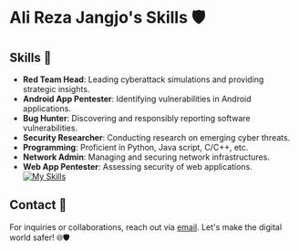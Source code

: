 # Ali Reza Jangjo's Skills 🛡️

## Skills 🚀

- **Red Team Head**: Leading cyberattack simulations and providing strategic insights.
- **Android App Pentester**: Identifying vulnerabilities in Android applications.
- **Bug Hunter**: Discovering and responsibly reporting software vulnerabilities.
- **Security Researcher**: Conducting research on emerging cyber threats.
- **Programming**: Proficient in Python, Java script, C/C++, etc.
- **Network Admin**: Managing and securing network infrastructures.
- **Web App Pentester**: Assessing security of web applications.
[![My Skills](https://skillicons.dev/icons?i=c,cs,cpp,py,go,php,js,powershell,git,django,docker,linux,kali)](https://skillicons.dev)
## Contact 📧

For inquiries or collaborations, reach out via [email](https://linktr.ee/alertdefender). Let's make the digital world safer! 🌐🛡️
